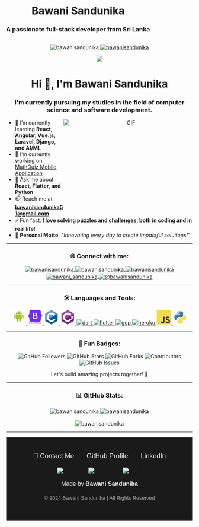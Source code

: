 <!-- Lottie Animation in the top right corner -->
<div style="display: flex; justify-content: space-between; align-items: center;">
  <div>
    <h1 align="center"><b>Bawani Sandunika</b></h1>
    <h3 align="center">A passionate full-stack developer from Sri Lanka</h3>
  </div>
  <div>
    <!-- Coding-themed animation -->
    <lottie-player src="https://assets4.lottiefiles.com/packages/lf20_q5pk6p1k.json" background="transparent" speed="1" style="width: 250px; height: 250px;" loop autoplay></lottie-player>
  </div>
</div>

<!-- Profile Views & Twitter -->
<p align="center">
  <img src="https://komarev.com/ghpvc/?username=bawanisandunika&label=Profile%20views&color=ff69b4&style=flat" alt="bawanisandunika" />
  <a href="https://twitter.com/bawanisandunika" target="_blank"><img src="https://img.shields.io/twitter/follow/bawanisandunika?logo=twitter&style=for-the-badge" alt="bawanisandunika" /></a>
</p>

<!-- About Me Section -->
<p align="center"> 
  <img src="https://github.com/7oSkaaa/7oSkaaa/blob/main/Images/about_me.gif?raw=true" width="100px" />
</p>

<h1 align="center">Hi 👋, I'm Bawani Sandunika</h1>
<h3 align="center">I'm currently pursuing my studies in the field of computer science and software development.</h3>

<a target="_blank" align="center">
  <img align="right" height="250" width="350" alt="GIF" src="https://media.giphy.com/media/SWoSkN6DxTszqIKEqv/giphy.gif">
</a>

- 🌱 I’m currently learning **React, Angular, Vue.js, Laravel, Django, and AI/ML**  
- 🔭 I’m currently working on [MathQuiz Mobile Application](https://github.com/bawanisandunika/MathQuiz-Mobile-Application)  
- 💬 Ask me about **React, Flutter, and Python**  
- 📫 Reach me at **bawanisandunika51@gmail.com**  
- ⚡ Fun fact: **I love solving puzzles and challenges, both in coding and in real life!**  
- 🎨 **Personal Motto**: _"Innovating every day to create impactful solutions!"_

---

<!-- Connect with me Section -->
<h3 align="center">🌐 Connect with me:</h3>
<p align="center">
  <a href="https://linkedin.com/in/bawanisandunika" target="blank">
    <img align="center" src="https://raw.githubusercontent.com/rahuldkjain/github-profile-readme-generator/master/src/images/icons/Social/linked-in-alt.svg" alt="bawanisandunika" height="30" width="40" />
  </a>
  <a href="https://twitter.com/bawanisandunika" target="blank">
    <img align="center" src="https://raw.githubusercontent.com/rahuldkjain/github-profile-readme-generator/master/src/images/icons/Social/twitter.svg" alt="bawanisandunika" height="30" width="40" />
  </a>
  <a href="https://fb.com/bawanisandunika" target="blank">
    <img align="center" src="https://raw.githubusercontent.com/rahuldkjain/github-profile-readme-generator/master/src/images/icons/Social/facebook.svg" alt="bawanisandunika" height="30" width="40" />
  </a>
  <a href="https://instagram.com/bawani_sandunika" target="blank">
    <img align="center" src="https://raw.githubusercontent.com/rahuldkjain/github-profile-readme-generator/master/src/images/icons/Social/instagram.svg" alt="bawani_sandunika" height="30" width="40" />
  </a>
  <a href="https://medium.com/@bawanisandunika" target="blank">
    <img align="center" src="https://raw.githubusercontent.com/rahuldkjain/github-profile-readme-generator/master/src/images/icons/Social/medium.svg" alt="@bawanisandunika" height="30" width="40" />
  </a>
</p>

---

<!-- Languages and Tools Section -->
<h3 align="center">🛠️ Languages and Tools:</h3>
<p align="center">
  <a href="https://developer.android.com" target="_blank" rel="noreferrer">
    <img src="https://raw.githubusercontent.com/devicons/devicon/master/icons/android/android-original-wordmark.svg" alt="android" width="40" height="40"/>
  </a>
  <a href="https://getbootstrap.com" target="_blank" rel="noreferrer">
    <img src="https://raw.githubusercontent.com/devicons/devicon/master/icons/bootstrap/bootstrap-plain-wordmark.svg" alt="bootstrap" width="40" height="40"/>
  </a>
  <a href="https://www.cprogramming.com/" target="_blank" rel="noreferrer">
    <img src="https://raw.githubusercontent.com/devicons/devicon/master/icons/c/c-original.svg" alt="c" width="40" height="40"/>
  </a>
  <a href="https://www.w3schools.com/cs/" target="_blank" rel="noreferrer">
    <img src="https://raw.githubusercontent.com/devicons/devicon/master/icons/csharp/csharp-original.svg" alt="csharp" width="40" height="40"/>
  </a>
  <a href="https://dart.dev" target="_blank" rel="noreferrer">
    <img src="https://www.vectorlogo.zone/logos/dartlang/dartlang-icon.svg" alt="dart" width="40" height="40"/>
  </a>
  <a href="https://flutter.dev" target="_blank" rel="noreferrer">
    <img src="https://www.vectorlogo.zone/logos/flutterio/flutterio-icon.svg" alt="flutter" width="40" height="40"/>
  </a>
  <a href="https://cloud.google.com" target="_blank" rel="noreferrer">
    <img src="https://www.vectorlogo.zone/logos/google_cloud/google_cloud-icon.svg" alt="gcp" width="40" height="40"/>
  </a>
  <a href="https://heroku.com" target="_blank" rel="noreferrer">
    <img src="https://www.vectorlogo.zone/logos/heroku/heroku-icon.svg" alt="heroku" width="40" height="40"/>
  </a>
  <a href="https://developer.mozilla.org/en-US/docs/Web/JavaScript" target="_blank" rel="noreferrer">
    <img src="https://raw.githubusercontent.com/devicons/devicon/master/icons/javascript/javascript-original.svg" alt="javascript" width="40" height="40"/>
  </a>
  <a href="https://python.org" target="_blank" rel="noreferrer">
    <img src="https://raw.githubusercontent.com/devicons/devicon/master/icons/python/python-original.svg" alt="python" width="40" height="40"/>
  </a>
</p>

---

<!-- Fun Badges Section -->
<h3 align="center">🎉 Fun Badges:</h3>
<p align="center">
  <img src="https://img.shields.io/github/followers/bawanisandunika?label=Follow&style=social" alt="GitHub Followers" />
  <img src="https://img.shields.io/github/stars/bawanisandunika?label=Stars&style=social" alt="GitHub Stars" />
  <img src="https://img.shields.io/github/forks/bawanisandunika?label=Forks&style=social" alt="GitHub Forks" />
  <img src="https://img.shields.io/github/contributors/bawanisandunika?label=Contributors&style=social" alt="Contributors" />
  <img src="https://img.shields.io/github/issues/bawanisandunika?label=Issues&style=social" alt="GitHub Issues" />
</p>
<p align="center">
  Let's build amazing projects together! 🚀
</p>

---

<!-- GitHub Stats Section -->
<h3 align="center">📊 GitHub Stats:</h3>
<p align="center">
  <img align="center" src="https://github-readme-stats.vercel.app/api?username=bawanisandunika&show_icons=true&theme=tokyonight" alt="bawanisandunika" />
  <img align="center" src="https://github-readme-streak-stats.herokuapp.com/?user=bawanisandunika&theme=tokyonight" alt="bawanisandunika" />
</p>
<p align="center">
  <img align="center" src="https://github-readme-stats.vercel.app/api/top-langs?username=bawanisandunika&show_icons=true&locale=en&layout=compact&theme=tokyonight" alt="bawanisandunika" />
</p>

---

<!-- Enhanced Smart Footer Section -->
<footer style="background-color: #1a1a1a; color: #f1f1f1; padding: 40px 20px; text-align: center; font-family: Arial, sans-serif;">
  <div style="margin-bottom: 20px;">
    <a href="mailto:bawanisandunika51@gmail.com" style="color: #f1f1f1; text-decoration: none; margin: 0 15px; font-size: 18px;">📧 Contact Me</a>
    <a href="https://github.com/bawanisandunika" style="color: #f1f1f1; text-decoration: none; margin: 0 15px; font-size: 18px;">GitHub Profile</a>
    <a href="https://www.linkedin.com/in/bawani-sandunika-73061825b/" style="color: #f1f1f1; text-decoration: none; margin: 0 15px; font-size: 18px;">LinkedIn</a>
  </div>

  <div class="social-icons" style="margin-bottom: 20px;">
    <a href="https://github.com/bawanisandunika" style="margin: 0 10px;">
      <img src="https://img.icons8.com/ios-filled/50/f1f1f1/github.png" alt="GitHub" style="width: 40px; height: 40px;"/>
    </a>
    <a href="https://www.linkedin.com/in/bawani-sandunika-73061825b/" style="margin: 0 10px;">
      <img src="https://img.icons8.com/ios-filled/50/f1f1f1/linkedin.png" alt="LinkedIn" style="width: 40px; height: 40px;"/>
    </a>
    <a href="mailto:bawanisandunika51@gmail.com" style="margin: 0 10px;">
      <img src="https://img.icons8.com/ios-filled/50/f1f1f1/gmail.png" alt="Email" style="width: 40px; height: 40px;"/>
    </a>
  </div>

  <p style="font-size: 16px; margin: 0;">Made by <b>Bawani Sandunika</b></p>

  <div style="margin-top: 20px;">
    <p style="font-size: 14px; color: #a6a6a6;">© 2024 Bawani Sandunika | All Rights Reserved</p>
  </div>
</footer>
